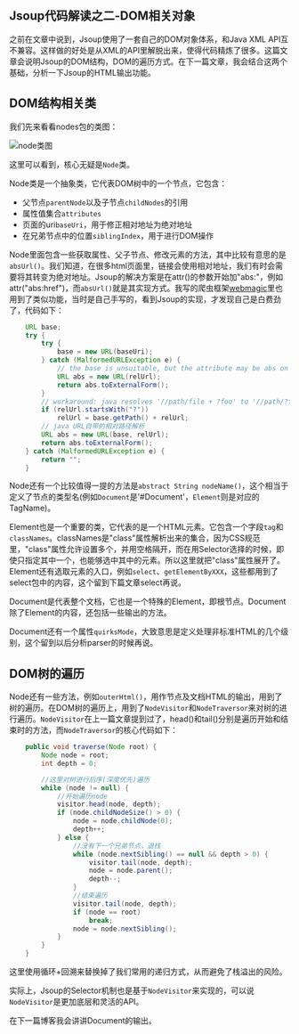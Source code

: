 Jsoup代码解读之二-DOM相关对象
-------
之前在文章中说到，Jsoup使用了一套自己的DOM对象体系，和Java XML API互不兼容。这样做的好处是从XML的API里解脱出来，使得代码精炼了很多。这篇文章会说明Jsoup的DOM结构，DOM的遍历方式。在下一篇文章，我会结合这两个基础，分析一下Jsoup的HTML输出功能。
## DOM结构相关类

我们先来看看nodes包的类图：

![node类图][1]

这里可以看到，核心无疑是`Node`类。

Node类是一个抽象类，它代表DOM树中的一个节点，它包含：

* 父节点`parentNode`以及子节点`childNodes`的引用
* 属性值集合`attributes`
* 页面的uri`baseUri`，用于修正相对地址为绝对地址
* 在兄弟节点中的位置`siblingIndex`，用于进行DOM操作

Node里面包含一些获取属性、父子节点、修改元素的方法，其中比较有意思的是`absUrl()`。我们知道，在很多html页面里，链接会使用相对地址，我们有时会需要将其转变为绝对地址。Jsoup的解决方案是在attr()的参数开始加"abs:"，例如attr("abs:href")，而`absUrl()`就是其实现方式。我写的爬虫框架[webmagic](http://www.oschina.net/p/webmagic)里也用到了类似功能，当时是自己手写的，看到Jsoup的实现，才发现自己是白费劲了，代码如下：

```java
    URL base;
    try {
        try {
            base = new URL(baseUri);
        } catch (MalformedURLException e) {
            // the base is unsuitable, but the attribute may be abs on its own, so try that
            URL abs = new URL(relUrl);
            return abs.toExternalForm();
        }
        // workaround: java resolves '//path/file + ?foo' to '//path/?foo', not '//path/file?foo' as desired
        if (relUrl.startsWith("?"))
            relUrl = base.getPath() + relUrl;
        // java URL自带的相对路径解析    
        URL abs = new URL(base, relUrl);
        return abs.toExternalForm();
    } catch (MalformedURLException e) {
        return "";
    }
```

Node还有一个比较值得一提的方法是`abstract String nodeName()`，这个相当于定义了节点的类型名(例如`Document`是'#Document'，`Element`则是对应的TagName)。

Element也是一个重要的类，它代表的是一个HTML元素。它包含一个字段`tag`和`classNames`。classNames是"class"属性解析出来的集合，因为CSS规范里，"class"属性允许设置多个，并用空格隔开，而在用Selector选择的时候，即使只指定其中一个，也能够选中其中的元素。所以这里就把"class"属性展开了。Element还有选取元素的入口，例如`select`、`getElementByXXX`，这些都用到了select包中的内容，这个留到下篇文章select再说。

Document是代表整个文档，它也是一个特殊的Element，即根节点。Document除了Element的内容，还包括一些输出的方法。

Document还有一个属性`quirksMode`，大致意思是定义处理非标准HTML的几个级别，这个留到以后分析parser的时候再说。

## DOM树的遍历

Node还有一些方法，例如`outerHtml()`，用作节点及文档HTML的输出，用到了树的遍历。在DOM树的遍历上，用到了`NodeVisitor`和`NodeTraversor`来对树的进行遍历。`NodeVisitor`在上一篇文章提到过了，head()和tail()分别是遍历开始和结束时的方法，而`NodeTraversor`的核心代码如下：

```java
    public void traverse(Node root) {
        Node node = root;
        int depth = 0;

        //这里对树进行后序(深度优先)遍历
        while (node != null) {
            //开始遍历node
            visitor.head(node, depth);
            if (node.childNodeSize() > 0) {
                node = node.childNode(0);
                depth++;
            } else {
                //没有下一个兄弟节点，退栈
                while (node.nextSibling() == null && depth > 0) {
                    visitor.tail(node, depth);
                    node = node.parent();
                    depth--;
                }
                //结束遍历
                visitor.tail(node, depth);
                if (node == root)
                    break;
                node = node.nextSibling();
            }
        }
    }
```

这里使用循环+回溯来替换掉了我们常用的递归方式，从而避免了栈溢出的风险。

实际上，Jsoup的Selector机制也是基于`NodeVisitor`来实现的，可以说`NodeVisitor`是更加底层和灵活的API。

在下一篇博客我会讲讲Document的输出。



  [1]: http://static.oschina.net/uploads/space/2013/0825/221021_wQvT_190591.png
